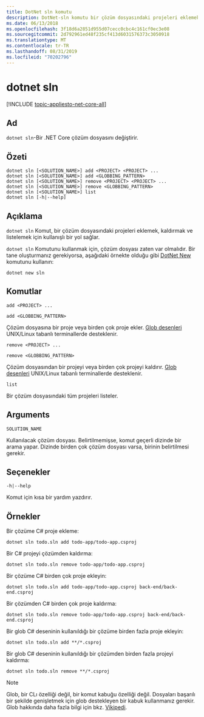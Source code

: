 ```yaml
---
title: DotNet sln komutu
description: DotNet-sln komutu bir çözüm dosyasındaki projeleri eklemek, kaldırmak ve listelemek için kullanışlı bir seçenek sağlar.
ms.date: 06/13/2018
ms.openlocfilehash: 3f18d6a2851d955d07cecc0cbc4c161cf0ec3e08
ms.sourcegitcommit: 2d792961ed48f235cf413d6031576373c3050918
ms.translationtype: MT
ms.contentlocale: tr-TR
ms.lasthandoff: 08/31/2019
ms.locfileid: "70202796"
---
```

# <a name="dotnet-sln"></a>dotnet sln

[!INCLUDE [topic-appliesto-net-core-all](../../../includes/topic-appliesto-net-core-all.md)]

## <a name="name"></a>Ad

`dotnet sln`-Bir .NET Core çözüm dosyasını değiştirir.

## <a name="synopsis"></a>Özeti

```console
dotnet sln [<SOLUTION_NAME>] add <PROJECT> <PROJECT> ...
dotnet sln [<SOLUTION_NAME>] add <GLOBBING_PATTERN>
dotnet sln [<SOLUTION_NAME>] remove <PROJECT> <PROJECT> ...
dotnet sln [<SOLUTION_NAME>] remove <GLOBBING_PATTERN>
dotnet sln [<SOLUTION_NAME>] list
dotnet sln [-h|--help]
```

## <a name="description"></a>Açıklama

`dotnet sln` Komut, bir çözüm dosyasındaki projeleri eklemek, kaldırmak ve listelemek için kullanışlı bir yol sağlar.

`dotnet sln` Komutunu kullanmak için, çözüm dosyası zaten var olmalıdır. Bir tane oluşturmanız gerekiyorsa, aşağıdaki örnekte olduğu gibi [DotNet New](dotnet-new.md) komutunu kullanın:

```console
dotnet new sln
```

## <a name="commands"></a>Komutlar

`add <PROJECT> ...`

`add <GLOBBING_PATTERN>`

Çözüm dosyasına bir proje veya birden çok proje ekler. [Glob desenleri](https://en.wikipedia.org/wiki/Glob_(programming)) UNIX/Linux tabanlı terminallerde desteklenir.

`remove <PROJECT> ...`

`remove <GLOBBING_PATTERN>`

Çözüm dosyasından bir projeyi veya birden çok projeyi kaldırır. [Glob desenleri](https://en.wikipedia.org/wiki/Glob_(programming)) UNIX/Linux tabanlı terminallerde desteklenir.

`list`

Bir çözüm dosyasındaki tüm projeleri listeler.

## <a name="arguments"></a>Arguments

`SOLUTION_NAME`

Kullanılacak çözüm dosyası. Belirtilmemişse, komut geçerli dizinde bir arama yapar. Dizinde birden çok çözüm dosyası varsa, birinin belirtilmesi gerekir.

## <a name="options"></a>Seçenekler

`-h|--help`

Komut için kısa bir yardım yazdırır.

## <a name="examples"></a>Örnekler

Bir çözüme C# proje ekleme:

`dotnet sln todo.sln add todo-app/todo-app.csproj`

Bir C# projeyi çözümden kaldırma:

`dotnet sln todo.sln remove todo-app/todo-app.csproj`

Bir çözüme C# birden çok proje ekleyin:

`dotnet sln todo.sln add todo-app/todo-app.csproj back-end/back-end.csproj`

Bir çözümden C# birden çok proje kaldırma:

`dotnet sln todo.sln remove todo-app/todo-app.csproj back-end/back-end.csproj`

Bir glob C# deseninin kullanıldığı bir çözüme birden fazla proje ekleyin:

`dotnet sln todo.sln add **/*.csproj`

Bir glob C# deseninin kullanıldığı bir çözümden birden fazla projeyi kaldırma:

`dotnet sln todo.sln remove **/*.csproj`

> [!NOTE]
> Glob, bir CLı özelliği değil, bir komut kabuğu özelliği değil. Dosyaları başarılı bir şekilde genişletmek için glob destekleyen bir kabuk kullanmanız gerekir. Glob hakkında daha fazla bilgi için bkz. [Vikipedi](https://en.wikipedia.org/wiki/Glob_(programming)).
